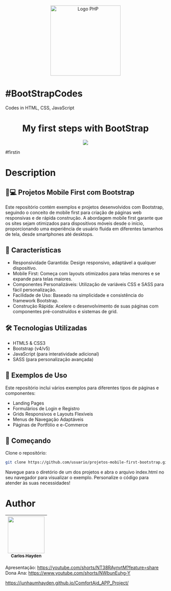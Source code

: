  <div align="center">
    <!-- <img src="https://www.php.net/images/logos/php-logo-bigger.png" alt="Logo BackEnd" width="80"> -->
    <h1></h1>
    <img src="https://uxwing.com/wp-content/themes/uxwing/download/brands-and-social-media/bootstrap-5-logo-icon.png" alt="Logo PHP" width="220">
</div>

# #BootStrapCodes
Codes in HTML, CSS, JavaScript



<h1 align="center"> My first steps with BootStrap</h1>



<p align="center">
<img src="http://img.shields.io/static/v1?label=STATUS&message=EM%20DESENVOLVIMENTO&color=GREEN&style=for-the-badge"/>
</p>

#firstin

# Description

## 📱💻 Projetos Mobile First com Bootstrap

Este repositório contém exemplos e projetos desenvolvidos com Bootstrap, seguindo o conceito de mobile first para criação de páginas web responsivas e de rápida construção. A abordagem mobile first garante que os sites sejam otimizados para dispositivos móveis desde o início, proporcionando uma experiência de usuário fluida em diferentes tamanhos de tela, desde smartphones até desktops.

## 🌟 Características

- Responsividade Garantida: Design responsivo, adaptável a qualquer dispositivo.
- Mobile First: Começa com layouts otimizados para telas menores e se expande para telas maiores.
- Componentes Personalizáveis: Utilização de variáveis CSS e SASS para fácil personalização.
- Facilidade de Uso: Baseado na simplicidade e consistência do framework Bootstrap.
- Construção Rápida: Acelere o desenvolvimento de suas páginas com componentes pré-construídos e sistemas de grid.

## 🛠️ Tecnologias Utilizadas

- HTML5 & CSS3
- Bootstrap (v4/v5)
- JavaScript (para interatividade adicional)
- SASS (para personalização avançada)

## 📂 Exemplos de Uso

Este repositório inclui vários exemplos para diferentes tipos de páginas e componentes:

- Landing Pages
- Formulários de Login e Registro
- Grids Responsivos e Layouts Flexíveis
- Menus de Navegação Adaptáveis
- Páginas de Portfólio e e-Commerce

## 🚀 Começando

Clone o repositório:
```bash
git clone https://github.com/usuario/projetos-mobile-first-bootstrap.git
``` 
Navegue para o diretório de um dos projetos e abra o arquivo index.html no seu navegador para visualizar o exemplo.
Personalize o código para atender às suas necessidades!

# Author

| [<img src="https://avatars.githubusercontent.com/u/79289647?v=4" width=115><br><sub>Carlos Hayden</sub>](https://github.com/JunhaumHayden) |
| :---: |

Apresentação: https://youtube.com/shorts/NT38RAynvtM?feature=share
Dona Ana: https://www.youtube.com/shorts/NWbunEuhg-Y

https://junhaumhayden.github.io/ComfortAid_APP_Project/